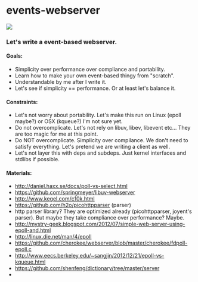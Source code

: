 events-webserver
================

![](http://i.imgur.com/ChzUb.jpg)

### Let's write a event-based webserver.

#### Goals:

 - Simplicity over performance over compliance and portability.
 - Learn how to make your own event-based thingy from "scratch".
 - Understandable by me after I write it.
 - Let's see if simplicity == performance. Or at least let's balance it.

#### Constraints:

 - Let's not worry about portability. Let's make this run on Linux (epoll maybe?) or OSX (kqueue?) I'm not sure yet.
 - Do not overcomplicate. Let's not rely on libuv, libev, libevent etc... They are too magic for me at this point.
 - Do NOT overcomplicate. Simplicity over compilance. We don't need to satisfy everything. Let's pretend we are writing a client as well.
 - Let's not layer this with deps and subdeps. Just kernel interfaces and stdlibs if possible.

#### Materials:

 - http://daniel.haxx.se/docs/poll-vs-select.html
 - https://github.com/springmeyer/libuv-webserver
 - http://www.kegel.com/c10k.html
 - https://github.com/h2o/picohttpparser (parser)
 - http parser library? They are optimized already (picohttpparser, joyent's parser). But maybe they take compliance over performance? Maybe.
 - http://mystry-geek.blogspot.com/2012/07/simple-web-server-using-epoll-and.html
 - http://linux.die.net/man/4/epoll
 - https://github.com/cherokee/webserver/blob/master/cherokee/fdpoll-epoll.c
 - http://www.eecs.berkeley.edu/~sangjin/2012/12/21/epoll-vs-kqueue.html
 - https://github.com/shenfeng/dictionary/tree/master/server
 - 


